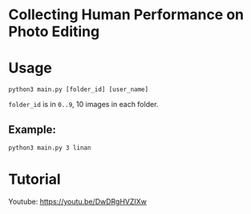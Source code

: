 # Collecting Human Performance on Photo Editing

# Usage
`python3 main.py [folder_id] [user_name]`

`folder_id` is in `0..9`, 10 images in each folder.

## Example:

`python3 main.py 3 linan`

# Tutorial
Youtube: https://youtu.be/DwDRgHVZIXw
